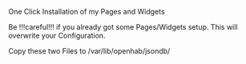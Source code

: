 One Click Installation of my Pages and Widgets

Be !!!careful!!! if you already got some Pages/Widgets setup. This will overwrite your Configuration. 

Copy these two Files to /var/lib/openhab/jsondb/
